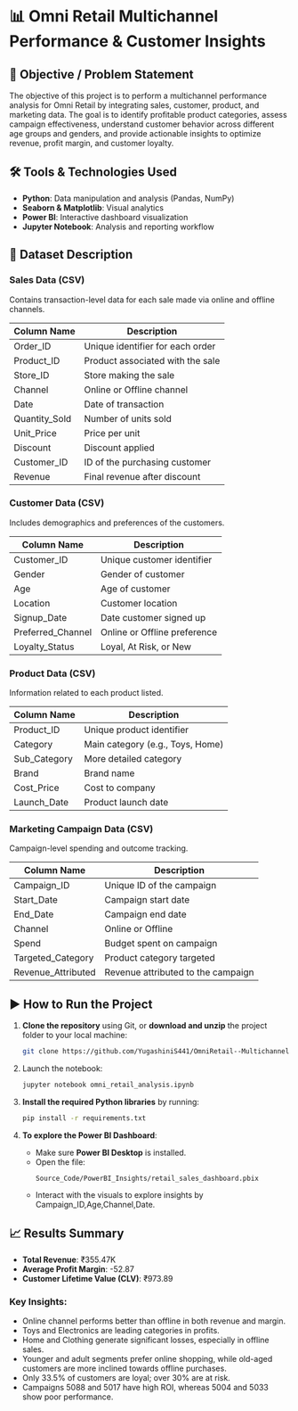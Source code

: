 # 📊 Omni Retail Multichannel Performance & Customer Insights

## 🎯 Objective / Problem Statement
The objective of this project is to perform a multichannel performance analysis for Omni Retail by integrating sales, customer, product, and marketing data. The goal is to identify profitable product categories, assess campaign effectiveness, understand customer behavior across different age groups and genders, and provide actionable insights to optimize revenue, profit margin, and customer loyalty.

## 🛠 Tools & Technologies Used
- **Python**: Data manipulation and analysis (Pandas, NumPy)
- **Seaborn & Matplotlib**: Visual analytics
- **Power BI**: Interactive dashboard visualization
- **Jupyter Notebook**: Analysis and reporting workflow

## 📂 Dataset Description

### Sales Data (CSV)
Contains transaction-level data for each sale made via online and offline channels.

| Column Name     | Description                         |
|----------------|-------------------------------------|
| Order_ID        | Unique identifier for each order    |
| Product_ID      | Product associated with the sale    |
| Store_ID        | Store making the sale               |
| Channel         | Online or Offline channel           |
| Date            | Date of transaction                 |
| Quantity_Sold   | Number of units sold                |
| Unit_Price      | Price per unit                      |
| Discount        | Discount applied                    |
| Customer_ID     | ID of the purchasing customer       |
| Revenue         | Final revenue after discount        |

### Customer Data (CSV)
Includes demographics and preferences of the customers.

| Column Name         | Description                        |
|---------------------|------------------------------------|
| Customer_ID         | Unique customer identifier         |
| Gender              | Gender of customer                 |
| Age                 | Age of customer                    |
| Location            | Customer location                  |
| Signup_Date         | Date customer signed up            |
| Preferred_Channel   | Online or Offline preference       |
| Loyalty_Status      | Loyal, At Risk, or New             |

### Product Data (CSV)
Information related to each product listed.

| Column Name     | Description                        |
|----------------|------------------------------------|
| Product_ID      | Unique product identifier          |
| Category        | Main category (e.g., Toys, Home)   |
| Sub_Category    | More detailed category             |
| Brand           | Brand name                         |
| Cost_Price      | Cost to company                    |
| Launch_Date     | Product launch date                |

### Marketing Campaign Data (CSV)
Campaign-level spending and outcome tracking.

| Column Name         | Description                         |
|---------------------|-------------------------------------|
| Campaign_ID         | Unique ID of the campaign           |
| Start_Date          | Campaign start date                 |
| End_Date            | Campaign end date                   |
| Channel             | Online or Offline                   |
| Spend               | Budget spent on campaign            |
| Targeted_Category   | Product category targeted           |
| Revenue_Attributed  | Revenue attributed to the campaign  |

## ▶️ How to Run the Project
1. **Clone the repository** using Git, or **download and unzip** the project folder to your local machine:
   ```bash
   git clone https://github.com/YugashiniS441/OmniRetail--Multichannel-Sales-Performance-Customer-Analytics.git

2. Launch the notebook:
   ```bash
   jupyter notebook omni_retail_analysis.ipynb
   ```

3. **Install the required Python libraries** by running:
   ```bash
   pip install -r requirements.txt

4. **To explore the Power BI Dashboard**:
   - Make sure **Power BI Desktop** is installed.
   - Open the file:
     ```
     Source_Code/PowerBI_Insights/retail_sales_dashboard.pbix
     ```
   - Interact with the visuals to explore insights by Campaign_ID,Age,Channel,Date.


## 📈 Results Summary

- **Total Revenue**: ₹355.47K
- **Average Profit Margin**: -52.87
- **Customer Lifetime Value (CLV)**: ₹973.89

### Key Insights:
- Online channel performs better than offline in both revenue and margin.
- Toys and Electronics are leading categories in profits.
- Home and Clothing generate significant losses, especially in offline sales.
- Younger and adult segments prefer online shopping, while old-aged customers are more inclined towards offline purchases.
- Only 33.5% of customers are loyal; over 30% are at risk.
- Campaigns 5088 and 5017 have high ROI, whereas 5004 and 5033 show poor performance.
